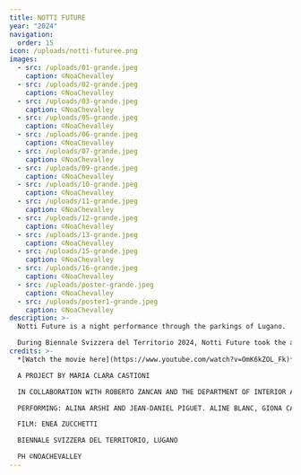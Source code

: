 ```yaml
---
title: NOTTI FUTURE
year: "2024"
navigation:
  order: 15
icon: /uploads/notti-futuree.png
images:
  - src: /uploads/01-grande.jpeg
    caption: ©NoaChevalley
  - src: /uploads/02-grande.jpeg
    caption: ©NoaChevalley
  - src: /uploads/03-grande.jpeg
    caption: ©NoaChevalley
  - src: /uploads/05-grande.jpeg
    caption: ©NoaChevalley
  - src: /uploads/06-grande.jpeg
    caption: ©NoaChevalley
  - src: /uploads/07-grande.jpeg
    caption: ©NoaChevalley
  - src: /uploads/09-grande.jpeg
    caption: ©NoaChevalley
  - src: /uploads/10-grande.jpeg
    caption: ©NoaChevalley
  - src: /uploads/11-grande.jpeg
    caption: ©NoaChevalley
  - src: /uploads/12-grande.jpeg
    caption: ©NoaChevalley
  - src: /uploads/13-grande.jpeg
    caption: ©NoaChevalley
  - src: /uploads/15-grande.jpeg
    caption: ©NoaChevalley
  - src: /uploads/16-grande.jpeg
    caption: ©NoaChevalley
  - src: /uploads/poster-grande.jpeg
    caption: ©NoaChevalley
  - src: /uploads/poster1-grande.jpeg
    caption: ©NoaChevalley
description: >-
  Notti Future is a night performance through the parkings of Lugano.

  During Biennale Svizzera del Territorio 2024, Notti Future took the audience through several car parks, revealed by the performative interventions of a lot of characters, blurring the line between reality and fiction.
credits: >-
  *[Watch the movie here](https://www.youtube.com/watch?v=OmK6kZOL_Fk)*

  A PROJECT BY MARIA CLARA CASTIONI 

  IN COLLABORATION WITH ROBERTO ZANCAN AND THE DEPARTMENT OF INTERIOR ARCHITECTURE HEAD - GENÈVE (HES-SO)

  PERFORMING: ALINA ARSHI AND JEAN-DANIEL PIGUET. ALINE BLANC, GIONA CANEVASCINI, MINNA COMPOINT, RAJEN GUPTA, STÉPHANIE HEMIDI, TOYINE HUMAIR, ANDREA PRELLI, CAROLINA RODRIGUES AND NINA WALLIMANN

  FILM: ENEA ZUCCHETTI

  BIENNALE SVIZZERA DEL TERRITORIO, LUGANO

  PH ©NOACHEVALLEY
---
```

